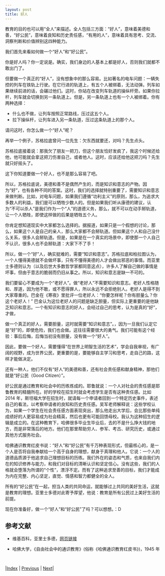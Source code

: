 ```yaml
---
layout: post
title: 好人
---
```


教育的目的也可以用“全人”来描述。全人包括三方面：“好人”，意味着美德和善，“好公民”，意味着良知和历史责任感，“有用的人”，意味着具有思考、交流、洞察判断和价值辨别这四种能力。

我们首先来看如何做一个“好人”和“好公民”。

你是好人吗？你一定说是。确实，我们身边的人基本上都是好人，否则我们就都不敢出门了。

但要做一个真正的“好人”，没有想象中的那么容易。比如著名的电车问题：一辆失控的列车在铁轨上行驶。在它行进的轨道上，有五个人被绑着，无法动弹。列车如果继续前进的话，会碾过他们。这时，你站在改变列车轨道的操纵杆旁。如果你拉杆，列车就会切换到另一条轨道上。但是，另一条轨道上也有一个人被绑着。你有两种选择：

- 什么也不做，让列车按照正常路线，压过这五个人。
- 拉下操纵杆，让列车进入另一条轨道，压过这条轨道上的那个人。

请问这时，你怎么做一个“好人”呢？

再举一个例子，苏格拉底曾问一位先生：欠东西就要还，对吗？先生点头。

苏格拉底接着说：那我欠了朋友一把刀，但这个朋友恰好发疯了，我这个时候还给他，他可能就会拿这把刀伤害自己，或者他人。这时，应该还给他这把刀吗？先生就只好摇头了。

这下你知道要做一个好人，也不是那么容易了吧。

所以，苏格拉底说，美德和善不是偶然产生的，而是知识和意志的产物。因为“好”，也有各种不同的答案。这时，我们的选择就特别重要了，需要知识和意志来做判断。比如，对电车问题，如果我们遵循“功利主义”的原则，那么，为追求大多数人的利益，我们是可以牺牲少数人的。但是如果我们听从康德的建议，认为“不可以杀人”是我们作为一个“人”的道德义务，那么，就不可以在动手掰轨道，让一个人牺牲，即使这样做的后果是牺牲五个人。

你肯定想知道现实中大家都怎么选择的。据报道，如果只是一个假想的讨论，那么，如果这个人是自己的亲人，那么大家都不会掰轨道。但如果这个人和自己没什么关系，很多人会掰轨道。但是，如果是在一个真实的场景中，即使那一个人自己不认识，很多人也不会掰轨道：大家下不了手！

所以，做一个“好”人，确实挺难的，需要“知识和意志”。苏格拉底和柏拉图认为，一个人懂得美德就不会做坏事，只有不懂得美德的人才会做出邪恶的事情。而亚里士多德则认为（以及后世大多数哲学家都同意这点），许多人了解自己做的事情是坏事，但由于意志的脆弱而仍旧从事之。所以，知识和意志是缺一不可的。

我们要留心不要成为一个“老好人”。做“老好人”不需要知识和意志。老好人性格随和、厚道，因为他不敢，或不愿得罪人，所以永远不会拒绝别人。老好人是得不到大家尊重的。巴金在《寒夜》里批评一位老好人：“你要怎样呢？你有胆量么？你这个老好人！” 巴金认为这位老好人的问题是缺乏胆量，但实际上更重要的是他缺乏知识和意志。一个有知识和意志的好人，会经过自己的思考，认为是真的“好”，才做，

做一个真正的好人，需要胆量，这时就需要“知识和意志”。，因为一旦我们认定它是“好”的，即使危险，我们也会做。这往往需要很大的勇气。我们可能有这个经验：事后后悔，后悔当初没有胆量，没有做一个“好人”。

因此，要做一个好人，需要懂得“在世界上明智生活的艺术”，学会自我审视，有广阔的视野，成为世界公民，更重要的是，要能够自主学习和思考，走自己的路，这样才能做决定。

还有一种人，他们不仅有“好人”的美德和善，还有社会责任感和献身精神，那他们就是“好公民（Good Citizen）”。

好公民是通过教育和社会中的历练炼成的。耶鲁就说：一个人对社会的责任感是耶鲁教育的精髓所在。好的学校在招生时就会考虑学生是否有这种责任感。比如 2014 年，斯坦福大学在招生时，就请每一个申请者回到一个特定历史事件，表述自己的看法，以考察申请者的良知和历史责任感。吴军老师解释说：这些学校认为，如果一个学生在社会责任感方面表现突出，那么他走出大学后，会比那些单纯成绩好的人更容易成为社会精英，然后也更有可能回馈母校。我认为这种招生的逻辑是成立的。在这种教育下，哈佛很多毕业生毕业后，去的不是什么挣大钱的地方，而是非常落后的地方。他们在那里帮助穷人、参军、考古、研究历史，或通过其他方式服务社会。

哈佛通识教育红皮书说：“好人”和“好公民”有千万种表现形式，但最核心的，是一个人是否将自我奉献给一个高于自身的理想，献身于真理和他人。它说：一个人的道德品质源于他追求自己理想目标的历练。我们外在的姿态和气质，也来自我们内在的知识修养与能力，和我们对目标的清晰认识和坚定信心。没有这些，我们的人格就会堕落为所谓的“个性”，漂浮不定。而有了这种追求至善的目标，我们才能成为内在完整、内心坚定，直觉、情感和智力都健全的全人。

所有的“好公民”在一起，担当人类的共同命运，就能够过上共同的美好生活，这就是教育的理想。亚里士多德对此寄予厚望，他说：教育是所有公民过上美好生活的前提。

现在你准备好，做一个“好人”和“好公民”了吗？可以想想。：D

## 参考文献

- 维基百科，亚里士多德，[网页链接](https://zh.wikipedia.org/wiki/%E4%BA%9A%E9%87%8C%E5%A3%AB%E5%A4%9A%E5%BE%B7)

- 哈佛大学，《自由社会中的通识教育》(俗称《哈佛通识教育红皮书》)，1945 年

<br/>

|[Index](../) | [Previous](0-2-whole) | [Next](0-4-cap)|
